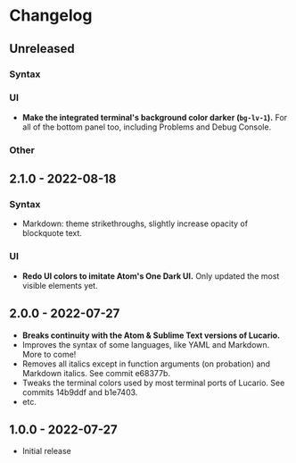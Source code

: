 # Changelog

## Unreleased

### Syntax

### UI

- **Make the integrated terminal's background color darker (`bg-lv-1`).** For all of the bottom panel too, including Problems and Debug Console.

### Other

## 2.1.0 - 2022-08-18

### Syntax

- Markdown: theme strikethroughs, slightly increase opacity of blockquote text.

### UI

- **Redo UI colors to imitate Atom's One Dark UI.** Only updated the most visible elements yet.

## 2.0.0 - 2022-07-27

- **Breaks continuity with the Atom & Sublime Text versions of Lucario.**
- Improves the syntax of some languages, like YAML and Markdown. More to come!
- Removes all italics except in function arguments (on probation) and Markdown italics. See commit e68377b.
- Tweaks the terminal colors used by most terminal ports of Lucario. See commits 14b9ddf and b1e7403.
- etc.

## 1.0.0 - 2022-07-27

- Initial release
